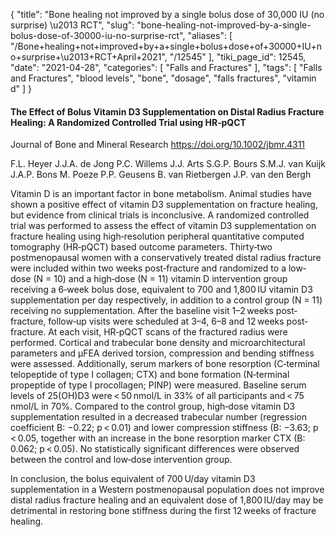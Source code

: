 {
    "title": "Bone healing not improved by a single bolus dose of 30,000 IU (no surprise) \u2013 RCT",
    "slug": "bone-healing-not-improved-by-a-single-bolus-dose-of-30000-iu-no-surprise-rct",
    "aliases": [
        "/Bone+healing+not+improved+by+a+single+bolus+dose+of+30000+IU+no+surprise+\u2013+RCT+April+2021",
        "/12545"
    ],
    "tiki_page_id": 12545,
    "date": "2021-04-28",
    "categories": [
        "Falls and Fractures"
    ],
    "tags": [
        "Falls and Fractures",
        "blood levels",
        "bone",
        "dosage",
        "falls fractures",
        "vitamin d"
    ]
}


#### The Effect of Bolus Vitamin D3 Supplementation on Distal Radius Fracture Healing: A Randomized Controlled Trial using HR‐pQCT

Journal of Bone and Mineral Research https://doi.org/10.1002/jbmr.4311

F.L. Heyer  J.J.A. de Jong  P.C. Willems  J.J. Arts  S.G.P. Bours  S.M.J. van Kuijk  J.A.P. Bons  M. Poeze  P.P. Geusens  B. van Rietbergen  J.P. van den Bergh

Vitamin D is an important factor in bone metabolism. Animal studies have shown a positive effect of vitamin D3 supplementation on fracture healing, but evidence from clinical trials is inconclusive. A randomized controlled trial was performed to assess the effect of vitamin D3 supplementation on fracture healing using high‐resolution peripheral quantitative computed tomography (HR‐pQCT) based outcome parameters. Thirty‐two postmenopausal women with a conservatively treated distal radius fracture were included within two weeks post‐fracture and randomized to a low‐dose (N = 10) and a high‐dose (N = 11) vitamin D intervention group receiving a 6‐week bolus dose, equivalent to 700 and 1,800 IU vitamin D3 supplementation per day respectively, in addition to a control group (N = 11) receiving no supplementation. After the baseline visit 1–2 weeks post‐fracture, follow‐up visits were scheduled at 3–4, 6–8 and 12 weeks post‐fracture. At each visit, HR‐pQCT scans of the fractured radius were performed. Cortical and trabecular bone density and microarchitectural parameters and μFEA derived torsion, compression and bending stiffness were assessed. Additionally, serum markers of bone resorption (C‐terminal telopeptide of type I collagen; CTX) and bone formation (N‐terminal propeptide of type I procollagen; PINP) were measured. Baseline serum levels of 25(OH)D3 were < 50 nmol/L in 33% of all participants and < 75 nmol/L in 70%. Compared to the control group, high‐dose vitamin D3 supplementation resulted in a decreased trabecular number (regression coefficient B: −0.22; p < 0.01) and lower compression stiffness (B: −3.63; p < 0.05, together with an increase in the bone resorption marker CTX (B: 0.062; p < 0.05). No statistically significant differences were observed between the control and low‐dose intervention group.

In conclusion, the bolus equivalent of 700 U/day vitamin D3 supplementation in a Western postmenopausal population does not improve distal radius fracture healing and an equivalent dose of 1,800 IU/day may be detrimental in restoring bone stiffness during the first 12 weeks of fracture healing.